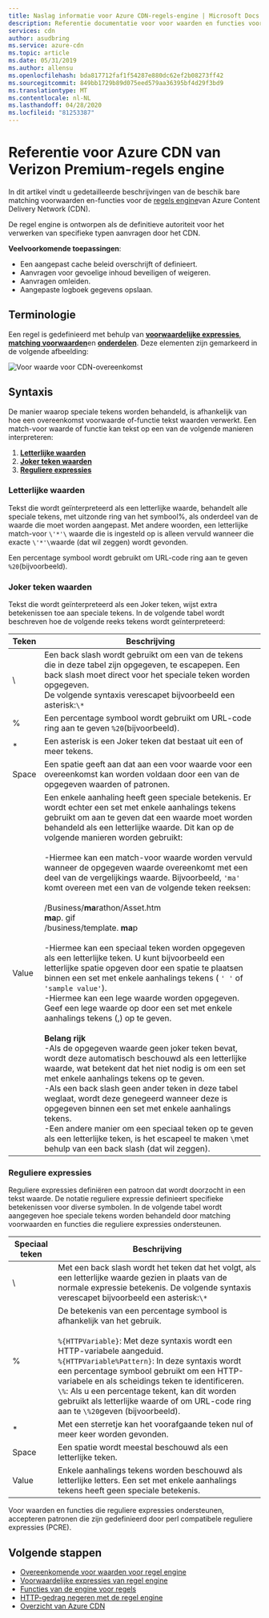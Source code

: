 ```yaml
---
title: Naslag informatie voor Azure CDN-regels-engine | Microsoft Docs
description: Referentie documentatie voor voor waarden en functies voor de Azure CDN regels-engine.
services: cdn
author: asudbring
ms.service: azure-cdn
ms.topic: article
ms.date: 05/31/2019
ms.author: allensu
ms.openlocfilehash: bda817712faf1f54287e880dc62ef2b08273ff42
ms.sourcegitcommit: 849bb1729b89d075eed579aa36395bf4d29f3bd9
ms.translationtype: MT
ms.contentlocale: nl-NL
ms.lasthandoff: 04/28/2020
ms.locfileid: "81253387"
---
```

# <a name="azure-cdn-from-verizon-premium-rules-engine-reference"></a>Referentie voor Azure CDN van Verizon Premium-regels engine

In dit artikel vindt u gedetailleerde beschrijvingen van de beschik bare matching voorwaarden en-functies voor de [regels engine](cdn-verizon-premium-rules-engine.md)van Azure Content Delivery Network (CDN).

De regel engine is ontworpen als de definitieve autoriteit voor het verwerken van specifieke typen aanvragen door het CDN.

**Veelvoorkomende toepassingen**:

- Een aangepast cache beleid overschrijft of definieert.
- Aanvragen voor gevoelige inhoud beveiligen of weigeren.
- Aanvragen omleiden.
- Aangepaste logboek gegevens opslaan.

## <a name="terminology"></a>Terminologie

Een regel is gedefinieerd met behulp van [**voorwaardelijke expressies**](cdn-verizon-premium-rules-engine-reference-conditional-expressions.md), [**matching voorwaarden**](cdn-verizon-premium-rules-engine-reference-match-conditions.md)en [**onderdelen**](cdn-verizon-premium-rules-engine-reference-features.md). Deze elementen zijn gemarkeerd in de volgende afbeelding:

 ![Voor waarde voor CDN-overeenkomst](./media/cdn-rules-engine-reference/cdn-rules-engine-terminology.png)

## <a name="syntax"></a>Syntaxis

De manier waarop speciale tekens worden behandeld, is afhankelijk van hoe een overeenkomst voorwaarde of-functie tekst waarden verwerkt. Een match-voor waarde of functie kan tekst op een van de volgende manieren interpreteren:

1. [**Letterlijke waarden**](#literal-values)
2. [**Joker teken waarden**](#wildcard-values)
3. [**Reguliere expressies**](#regular-expressions)

### <a name="literal-values"></a>Letterlijke waarden

Tekst die wordt geïnterpreteerd als een letterlijke waarde, behandelt alle speciale tekens, met uitzonde ring van het symbool%, als onderdeel van de waarde die moet worden aangepast. Met andere woorden, een letterlijke match-voor `\'*'\` waarde die is ingesteld op is alleen vervuld wanneer die exacte `\'*'\`waarde (dat wil zeggen) wordt gevonden.

Een percentage symbool wordt gebruikt om URL-code ring aan te geven `%20`(bijvoorbeeld).

### <a name="wildcard-values"></a>Joker teken waarden

Tekst die wordt geïnterpreteerd als een Joker teken, wijst extra betekenissen toe aan speciale tekens. In de volgende tabel wordt beschreven hoe de volgende reeks tekens wordt geïnterpreteerd:

Teken | Beschrijving
----------|------------
\ | Een back slash wordt gebruikt om een van de tekens die in deze tabel zijn opgegeven, te escapepen. Een back slash moet direct voor het speciale teken worden opgegeven.<br/>De volgende syntaxis verescapet bijvoorbeeld een asterisk:`\*`
% | Een percentage symbool wordt gebruikt om URL-code ring aan te geven `%20`(bijvoorbeeld).
\* | Een asterisk is een Joker teken dat bestaat uit een of meer tekens.
Space | Een spatie geeft aan dat aan een voor waarde voor een overeenkomst kan worden voldaan door een van de opgegeven waarden of patronen.
Value | Een enkele aanhaling heeft geen speciale betekenis. Er wordt echter een set met enkele aanhalings tekens gebruikt om aan te geven dat een waarde moet worden behandeld als een letterlijke waarde. Dit kan op de volgende manieren worden gebruikt:<br><br/>-Hiermee kan een match-voor waarde worden vervuld wanneer de opgegeven waarde overeenkomt met een deel van de vergelijkings waarde.  Bijvoorbeeld, `'ma'` komt overeen met een van de volgende teken reeksen: <br/><br/>/Business/**ma**rathon/Asset.htm<br/>**ma**p. gif<br/>/business/template. **ma**p<br /><br />-Hiermee kan een speciaal teken worden opgegeven als een letterlijke teken. U kunt bijvoorbeeld een letterlijke spatie opgeven door een spatie te plaatsen binnen een set met enkele aanhalings tekens ( `' '` of `'sample value'`).<br/>-Hiermee kan een lege waarde worden opgegeven. Geef een lege waarde op door een set met enkele aanhalings tekens (,) op te geven.<br /><br/>**Belang rijk**<br/>-Als de opgegeven waarde geen joker teken bevat, wordt deze automatisch beschouwd als een letterlijke waarde, wat betekent dat het niet nodig is om een set met enkele aanhalings tekens op te geven.<br/>-Als een back slash geen ander teken in deze tabel weglaat, wordt deze genegeerd wanneer deze is opgegeven binnen een set met enkele aanhalings tekens.<br/>-Een andere manier om een speciaal teken op te geven als een letterlijke teken, is het escapeel te maken `\`met behulp van een back slash (dat wil zeggen).

### <a name="regular-expressions"></a>Reguliere expressies

Reguliere expressies definiëren een patroon dat wordt doorzocht in een tekst waarde. De notatie reguliere expressie definieert specifieke betekenissen voor diverse symbolen. In de volgende tabel wordt aangegeven hoe speciale tekens worden behandeld door matching voorwaarden en functies die reguliere expressies ondersteunen.

Speciaal teken | Beschrijving
------------------|------------
\ | Met een back slash wordt het teken dat het volgt, als een letterlijke waarde gezien in plaats van de normale expressie betekenis. De volgende syntaxis verescapet bijvoorbeeld een asterisk:`\*`
% | De betekenis van een percentage symbool is afhankelijk van het gebruik.<br/><br/> `%{HTTPVariable}`: Met deze syntaxis wordt een HTTP-variabele aangeduid.<br/>`%{HTTPVariable%Pattern}`: In deze syntaxis wordt een percentage symbool gebruikt om een HTTP-variabele en als scheidings teken te identificeren.<br />`\%`: Als u een percentage tekent, kan dit worden gebruikt als letterlijke waarde of om URL-code ring aan te `\%20`geven (bijvoorbeeld).
\* | Met een sterretje kan het voorafgaande teken nul of meer keer worden gevonden.
Space | Een spatie wordt meestal beschouwd als een letterlijke teken.
Value | Enkele aanhalings tekens worden beschouwd als letterlijke letters. Een set met enkele aanhalings tekens heeft geen speciale betekenis.

Voor waarden en functies die reguliere expressies ondersteunen, accepteren patronen die zijn gedefinieerd door perl compatibele reguliere expressies (PCRE).

## <a name="next-steps"></a>Volgende stappen

- [Overeenkomende voor waarden voor regel engine](cdn-verizon-premium-rules-engine-reference-match-conditions.md)
- [Voorwaardelijke expressies van regel engine](cdn-verizon-premium-rules-engine-reference-conditional-expressions.md)
- [Functies van de engine voor regels](cdn-verizon-premium-rules-engine-reference-features.md)
- [HTTP-gedrag negeren met de regel engine](cdn-verizon-premium-rules-engine.md)
- [Overzicht van Azure CDN](cdn-overview.md)
